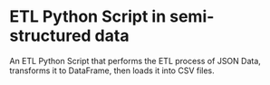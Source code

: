# ETL Python Script in semi-structured data
 An ETL Python Script that performs the ETL process of JSON Data, transforms it to DataFrame, then loads it into CSV files.
